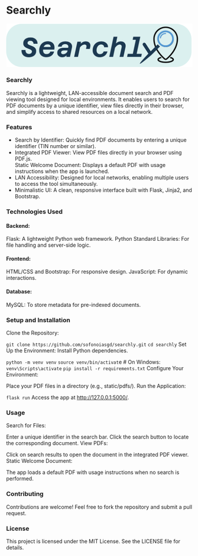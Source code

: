 # Searchly
![Searchly Logo](app/static/images/searchly_logo.png)

### Searchly
Searchly is a lightweight, LAN-accessible document search and PDF viewing tool designed for local environments. It enables users to search for PDF documents by a unique identifier, view files directly in their browser, and simplify access to shared resources on a local network.  

### Features
- Search by Identifier: Quickly find PDF documents by entering a unique identifier (TIN number or similar).  
- Integrated PDF Viewer: View PDF files directly in your browser using PDF.js.  
Static Welcome Document: Displays a default PDF with usage instructions when the app is launched.  
- LAN Accessibility: Designed for local networks, enabling multiple users to access the tool simultaneously.  
- Minimalistic UI: A clean, responsive interface built with Flask, Jinja2, and Bootstrap.

### Technologies Used
#### Backend:

Flask: A lightweight Python web framework.
Python Standard Libraries: For file handling and server-side logic.
#### Frontend:

HTML/CSS and Bootstrap: For responsive design.
JavaScript: For dynamic interactions.

#### Database:

MySQL:  To store metadata for pre-indexed documents.
### Setup and Installation
Clone the Repository:

`git clone https://github.com/sofonoiasgd/searchly.git`
`cd searchly`
Set Up the Environment: Install Python dependencies.

`python -m venv venv`
`source venv/bin/activat`e  # On Windows: `venv\Scripts\activate`
`pip install -r requirements.txt`
Configure Your Environment:

Place your PDF files in a directory (e.g., static/pdfs/).
Run the Application:

`flask run`
Access the app at http://127.0.0.1:5000/.
### Usage
Search for Files:

Enter a unique identifier in the search bar.
Click the search button to locate the corresponding document.
View PDFs:

Click on search results to open the document in the integrated PDF viewer.
Static Welcome Document:

The app loads a default PDF with usage instructions when no search is performed.

### Contributing
Contributions are welcome! Feel free to fork the repository and submit a pull request.

### License
This project is licensed under the MIT License. See the LICENSE file for details.

